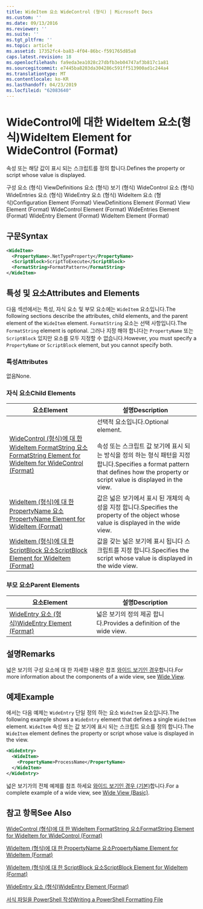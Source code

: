 ```yaml
---
title: WideItem 요소 WideControl (형식) | Microsoft Docs
ms.custom: ''
ms.date: 09/13/2016
ms.reviewer: ''
ms.suite: ''
ms.tgt_pltfrm: ''
ms.topic: article
ms.assetid: 17352fc4-ba83-4f04-86bc-f591765d85a8
caps.latest.revision: 18
ms.openlocfilehash: fa9eda3ea1028c27dbfb3eb04747af3b817c1a81
ms.sourcegitcommit: e7445ba8203da304286c591ff513900ad1c244a4
ms.translationtype: MT
ms.contentlocale: ko-KR
ms.lasthandoff: 04/23/2019
ms.locfileid: "62083640"
---
```

# <a name="wideitem-element-for-widecontrol-format"></a><span data-ttu-id="20de1-102">WideControl에 대한 WideItem 요소(형식)</span><span class="sxs-lookup"><span data-stu-id="20de1-102">WideItem Element for WideControl (Format)</span></span>

<span data-ttu-id="20de1-103">속성 또는 해당 값이 표시 되는 스크립트를 정의 합니다.</span><span class="sxs-lookup"><span data-stu-id="20de1-103">Defines the property or script whose value is displayed.</span></span>

<span data-ttu-id="20de1-104">구성 요소 (형식) ViewDefinitions 요소 (형식) 보기 (형식) WideControl 요소 (형식) WideEntries 요소 (형식) WideEntry 요소 (형식) WideItem 요소 (형식)</span><span class="sxs-lookup"><span data-stu-id="20de1-104">Configuration Element (Format) ViewDefinitions Element (Format) View Element (Format) WideControl Element (Format) WideEntries Element (Format) WideEntry Element (Format) WideItem Element (Format)</span></span>

## <a name="syntax"></a><span data-ttu-id="20de1-105">구문</span><span class="sxs-lookup"><span data-stu-id="20de1-105">Syntax</span></span>

```xml
<WideItem>
  <PropertyName>.NetTypeProperty</PropertyName>
  <ScriptBlock>ScriptToExecute</ScriptBlock>
  <FormatString>FormatPattern</FormatString>
</WideItem>
```

## <a name="attributes-and-elements"></a><span data-ttu-id="20de1-106">특성 및 요소</span><span class="sxs-lookup"><span data-stu-id="20de1-106">Attributes and Elements</span></span>

<span data-ttu-id="20de1-107">다음 섹션에서는 특성, 자식 요소 및 부모 요소에는 `WideItem` 요소입니다.</span><span class="sxs-lookup"><span data-stu-id="20de1-107">The following sections describe the attributes, child elements, and the parent element of the `WideItem` element.</span></span> <span data-ttu-id="20de1-108">`FormatString` 요소는 선택 사항입니다.</span><span class="sxs-lookup"><span data-stu-id="20de1-108">The `FormatString` element is optional.</span></span> <span data-ttu-id="20de1-109">그러나 지정 해야 합니다는 `PropertyName` 또는 `ScriptBlock` 있지만 요소를 모두 지정할 수 없습니다.</span><span class="sxs-lookup"><span data-stu-id="20de1-109">However, you must specify a `PropertyName` or `ScriptBlock` element, but you cannot specify both.</span></span>

### <a name="attributes"></a><span data-ttu-id="20de1-110">특성</span><span class="sxs-lookup"><span data-stu-id="20de1-110">Attributes</span></span>

<span data-ttu-id="20de1-111">없음</span><span class="sxs-lookup"><span data-stu-id="20de1-111">None.</span></span>

### <a name="child-elements"></a><span data-ttu-id="20de1-112">자식 요소</span><span class="sxs-lookup"><span data-stu-id="20de1-112">Child Elements</span></span>

|<span data-ttu-id="20de1-113">요소</span><span class="sxs-lookup"><span data-stu-id="20de1-113">Element</span></span>|<span data-ttu-id="20de1-114">설명</span><span class="sxs-lookup"><span data-stu-id="20de1-114">Description</span></span>|
|-------------|-----------------|
|[<span data-ttu-id="20de1-115">WideControl (형식)에 대 한 WideItem FormatString 요소</span><span class="sxs-lookup"><span data-stu-id="20de1-115">FormatString Element for WideItem for WideControl (Format)</span></span>](./formatstring-element-for-wideitem-for-widecontrol-format.md)|<span data-ttu-id="20de1-116">선택적 요소입니다.</span><span class="sxs-lookup"><span data-stu-id="20de1-116">Optional element.</span></span><br /><br /> <span data-ttu-id="20de1-117">속성 또는 스크립트 값 보기에 표시 되는 방식을 정의 하는 형식 패턴을 지정 합니다.</span><span class="sxs-lookup"><span data-stu-id="20de1-117">Specifies a format pattern that defines how the property or script value is displayed in the view.</span></span>|
|[<span data-ttu-id="20de1-118">WideItem (형식)에 대 한 PropertyName 요소</span><span class="sxs-lookup"><span data-stu-id="20de1-118">PropertyName Element for WideItem (Format)</span></span>](./propertyname-element-for-wideitem-for-widecontrol-format.md)|<span data-ttu-id="20de1-119">값은 넓은 보기에서 표시 된 개체의 속성을 지정 합니다.</span><span class="sxs-lookup"><span data-stu-id="20de1-119">Specifies the property of the object whose value is displayed in the wide view.</span></span>|
|[<span data-ttu-id="20de1-120">WideItem (형식)에 대 한 ScriptBlock 요소</span><span class="sxs-lookup"><span data-stu-id="20de1-120">ScriptBlock Element for WideItem (Format)</span></span>](./scriptblock-element-for-wideitem-for-widecontrol-format.md)|<span data-ttu-id="20de1-121">값을 갖는 넓은 보기에 표시 됩니다 스크립트를 지정 합니다.</span><span class="sxs-lookup"><span data-stu-id="20de1-121">Specifies the script whose value is displayed in the wide view.</span></span>|

### <a name="parent-elements"></a><span data-ttu-id="20de1-122">부모 요소</span><span class="sxs-lookup"><span data-stu-id="20de1-122">Parent Elements</span></span>

|<span data-ttu-id="20de1-123">요소</span><span class="sxs-lookup"><span data-stu-id="20de1-123">Element</span></span>|<span data-ttu-id="20de1-124">설명</span><span class="sxs-lookup"><span data-stu-id="20de1-124">Description</span></span>|
|-------------|-----------------|
|[<span data-ttu-id="20de1-125">WideEntry 요소 (형식)</span><span class="sxs-lookup"><span data-stu-id="20de1-125">WideEntry Element (Format)</span></span>](./wideentry-element-for-widecontrol-format.md)|<span data-ttu-id="20de1-126">넓은 보기의 정의 제공 합니다.</span><span class="sxs-lookup"><span data-stu-id="20de1-126">Provides a definition of the wide view.</span></span>|

## <a name="remarks"></a><span data-ttu-id="20de1-127">설명</span><span class="sxs-lookup"><span data-stu-id="20de1-127">Remarks</span></span>

<span data-ttu-id="20de1-128">넓은 보기의 구성 요소에 대 한 자세한 내용은 참조 [와이드 보기인 경우](./creating-a-wide-view.md)합니다.</span><span class="sxs-lookup"><span data-stu-id="20de1-128">For more information about the components of a wide view, see [Wide View](./creating-a-wide-view.md).</span></span>

## <a name="example"></a><span data-ttu-id="20de1-129">예제</span><span class="sxs-lookup"><span data-stu-id="20de1-129">Example</span></span>

<span data-ttu-id="20de1-130">에서는 다음 예제는 `WideEntry` 단일 정의 하는 요소 `WideItem` 요소입니다.</span><span class="sxs-lookup"><span data-stu-id="20de1-130">The following example shows a `WideEntry` element that defines a single `WideItem` element.</span></span> <span data-ttu-id="20de1-131">`WideItem` 속성 또는 값 보기에 표시 되는 스크립트 요소를 정의 합니다.</span><span class="sxs-lookup"><span data-stu-id="20de1-131">The `WideItem` element defines the property or script whose value is displayed in the view.</span></span>

```xml
<WideEntry>
  <WideItem>
    <PropertyName>ProcessName</PropertyName>
  </WideItem>
</WideEntry>
```

<span data-ttu-id="20de1-132">넓은 보기가의 전체 예제를 참조 하세요 [와이드 보기인 경우 (기본)](./wide-view-basic.md)합니다.</span><span class="sxs-lookup"><span data-stu-id="20de1-132">For a complete example of a wide view, see [Wide View (Basic)](./wide-view-basic.md).</span></span>

## <a name="see-also"></a><span data-ttu-id="20de1-133">참고 항목</span><span class="sxs-lookup"><span data-stu-id="20de1-133">See Also</span></span>

[<span data-ttu-id="20de1-134">WideControl (형식)에 대 한 WideItem FormatString 요소</span><span class="sxs-lookup"><span data-stu-id="20de1-134">FormatString Element for WideItem for WideControl (Format)</span></span>](./formatstring-element-for-wideitem-for-widecontrol-format.md)

[<span data-ttu-id="20de1-135">WideItem (형식)에 대 한 PropertyName 요소</span><span class="sxs-lookup"><span data-stu-id="20de1-135">PropertyName Element for WideItem (Format)</span></span>](./propertyname-element-for-wideitem-for-widecontrol-format.md)

[<span data-ttu-id="20de1-136">WideItem (형식)에 대 한 ScriptBlock 요소</span><span class="sxs-lookup"><span data-stu-id="20de1-136">ScriptBlock Element for WideItem (Format)</span></span>](./scriptblock-element-for-wideitem-for-widecontrol-format.md)

[<span data-ttu-id="20de1-137">WideEntry 요소 (형식)</span><span class="sxs-lookup"><span data-stu-id="20de1-137">WideEntry Element (Format)</span></span>](./wideentry-element-for-widecontrol-format.md)

[<span data-ttu-id="20de1-138">서식 파일을 PowerShell 작성</span><span class="sxs-lookup"><span data-stu-id="20de1-138">Writing a PowerShell Formatting File</span></span>](./writing-a-powershell-formatting-file.md)
